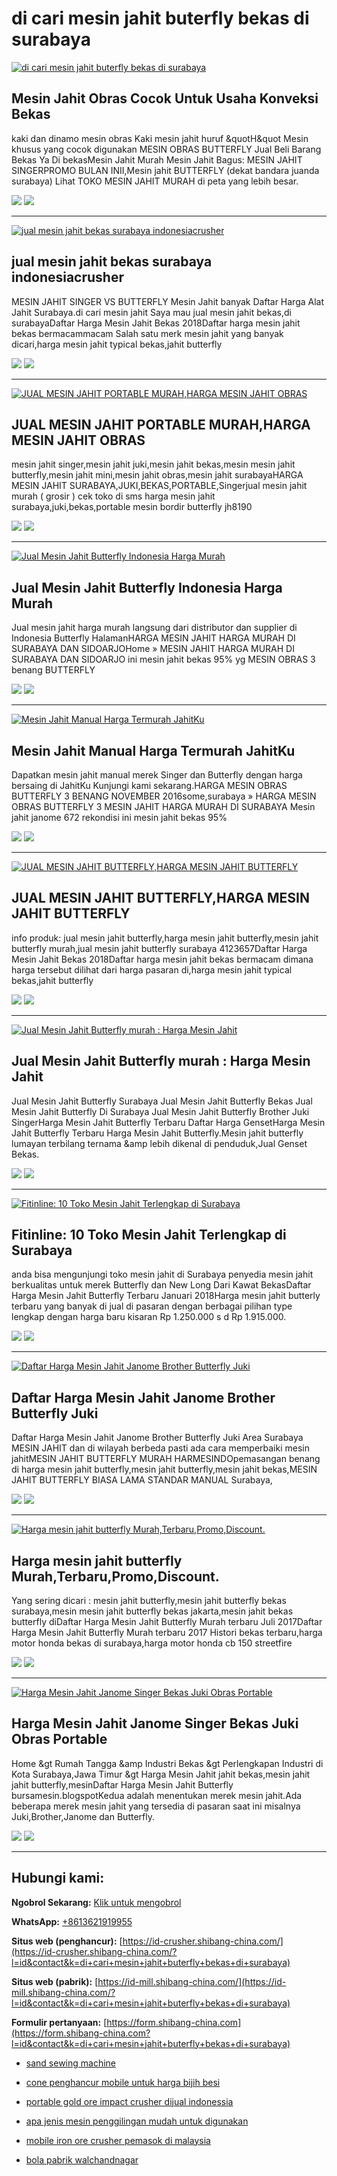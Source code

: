 # di cari mesin jahit buterfly bekas di surabaya

<a href="https://swt.shibang-china.com/?l=id&img&k=di+cari+mesin+jahit+buterfly+bekas+di+surabaya" target="_blank">![di cari mesin jahit buterfly bekas di surabaya](http://static.shibang-china.com/all-800x300/920.jpg)</a>

## Mesin Jahit Obras Cocok Untuk Usaha Konveksi Bekas
kaki dan dinamo mesin obras Kaki mesin jahit huruf &quotH&quot Mesin khusus yang cocok digunakan MESIN OBRAS BUTTERFLY Jual Beli Barang Bekas Ya Di bekasMesin Jahit Murah Mesin Jahit Bagus: MESIN JAHIT SINGERPROMO BULAN INII,Mesin jahit BUTTERFLY (dekat bandara juanda surabaya) Lihat TOKO MESIN JAHIT MURAH di peta yang lebih besar.


<a href="https://whatsapp.shibangsoft.com/WhatsApp.php" target="_blank" title="WhatsApp">![](http://static.shibang-china.com/icon/whatsapp.png)</a> <a href="https://swt.shibang-china.com/?l=id&icon&k=di+cari+mesin+jahit+buterfly+bekas+di+surabaya" target="_blank">![](http://static.shibang-china.com/icon/chat-id.png)</a>

---

<a href="https://swt.shibang-china.com/?l=id&img&k=di+cari+mesin+jahit+buterfly+bekas+di+surabaya" target="_blank">![jual mesin jahit bekas surabaya indonesiacrusher](http://static.shibang-china.com/all-800x300/494.jpg)</a>

## jual mesin jahit bekas surabaya indonesiacrusher
MESIN JAHIT SINGER VS BUTTERFLY Mesin Jahit banyak Daftar Harga Alat Jahit Surabaya.di cari mesin jahit Saya mau jual mesin jahit bekas,di surabayaDaftar Harga Mesin Jahit Bekas 2018Daftar harga mesin jahit bekas bermacammacam Salah satu merk mesin jahit yang banyak dicari,harga mesin jahit typical bekas,jahit butterfly


<a href="https://whatsapp.shibangsoft.com/WhatsApp.php" target="_blank" title="WhatsApp">![](http://static.shibang-china.com/icon/whatsapp.png)</a> <a href="https://swt.shibang-china.com/?l=id&icon&k=di+cari+mesin+jahit+buterfly+bekas+di+surabaya" target="_blank">![](http://static.shibang-china.com/icon/chat-id.png)</a>

---

<a href="https://swt.shibang-china.com/?l=id&img&k=di+cari+mesin+jahit+buterfly+bekas+di+surabaya" target="_blank">![JUAL MESIN JAHIT PORTABLE MURAH,HARGA MESIN JAHIT OBRAS](http://static.shibang-china.com/all-800x300/72.jpg)</a>

## JUAL MESIN JAHIT PORTABLE MURAH,HARGA MESIN JAHIT OBRAS
mesin jahit singer,mesin jahit juki,mesin jahit bekas,mesin mesin jahit butterfly,mesin jahit mini,mesin jahit obras,mesin jahit surabayaHARGA MESIN JAHIT SURABAYA,JUKI,BEKAS,PORTABLE,Singerjual mesin jahit murah ( grosir ) cek toko di sms harga mesin jahit surabaya,juki,bekas,portable mesin bordir butterfly jh8190


<a href="https://whatsapp.shibangsoft.com/WhatsApp.php" target="_blank" title="WhatsApp">![](http://static.shibang-china.com/icon/whatsapp.png)</a> <a href="https://swt.shibang-china.com/?l=id&icon&k=di+cari+mesin+jahit+buterfly+bekas+di+surabaya" target="_blank">![](http://static.shibang-china.com/icon/chat-id.png)</a>

---

<a href="https://swt.shibang-china.com/?l=id&img&k=di+cari+mesin+jahit+buterfly+bekas+di+surabaya" target="_blank">![Jual Mesin Jahit Butterfly Indonesia Harga Murah](http://static.shibang-china.com/all-800x300/54.jpg)</a>

## Jual Mesin Jahit Butterfly Indonesia Harga Murah
Jual mesin jahit harga murah langsung dari distributor dan supplier di Indonesia Butterfly HalamanHARGA MESIN JAHIT HARGA MURAH DI SURABAYA DAN SIDOARJOHome » MESIN JAHIT HARGA MURAH DI SURABAYA DAN SIDOARJO ini mesin jahit bekas 95% yg MESIN OBRAS 3 benang BUTTERFLY


<a href="https://whatsapp.shibangsoft.com/WhatsApp.php" target="_blank" title="WhatsApp">![](http://static.shibang-china.com/icon/whatsapp.png)</a> <a href="https://swt.shibang-china.com/?l=id&icon&k=di+cari+mesin+jahit+buterfly+bekas+di+surabaya" target="_blank">![](http://static.shibang-china.com/icon/chat-id.png)</a>

---

<a href="https://swt.shibang-china.com/?l=id&img&k=di+cari+mesin+jahit+buterfly+bekas+di+surabaya" target="_blank">![Mesin Jahit Manual Harga Termurah JahitKu](http://static.shibang-china.com/all-800x300/1168.jpg)</a>

## Mesin Jahit Manual Harga Termurah JahitKu
Dapatkan mesin jahit manual merek Singer dan Butterfly dengan harga bersaing di JahitKu Kunjungi kami sekarang.HARGA MESIN OBRAS BUTTERFLY 3 BENANG NOVEMBER 2016some,surabaya » HARGA MESIN OBRAS BUTTERFLY 3 MESIN JAHIT HARGA MURAH DI SURABAYA Mesin jahit janome 672 rekondisi ini mesin jahit bekas 95%


<a href="https://whatsapp.shibangsoft.com/WhatsApp.php" target="_blank" title="WhatsApp">![](http://static.shibang-china.com/icon/whatsapp.png)</a> <a href="https://swt.shibang-china.com/?l=id&icon&k=di+cari+mesin+jahit+buterfly+bekas+di+surabaya" target="_blank">![](http://static.shibang-china.com/icon/chat-id.png)</a>

---

<a href="https://swt.shibang-china.com/?l=id&img&k=di+cari+mesin+jahit+buterfly+bekas+di+surabaya" target="_blank">![JUAL MESIN JAHIT BUTTERFLY,HARGA MESIN JAHIT BUTTERFLY](http://static.shibang-china.com/all-800x300/235.jpg)</a>

## JUAL MESIN JAHIT BUTTERFLY,HARGA MESIN JAHIT BUTTERFLY
info produk: jual mesin jahit butterfly,harga mesin jahit butterfly,mesin jahit butterfly murah,jual mesin jahit butterfly surabaya 4123657Daftar Harga Mesin Jahit Bekas 2018Daftar harga mesin jahit bekas bermacam dimana harga tersebut dilihat dari harga pasaran di,harga mesin jahit typical bekas,jahit butterfly


<a href="https://whatsapp.shibangsoft.com/WhatsApp.php" target="_blank" title="WhatsApp">![](http://static.shibang-china.com/icon/whatsapp.png)</a> <a href="https://swt.shibang-china.com/?l=id&icon&k=di+cari+mesin+jahit+buterfly+bekas+di+surabaya" target="_blank">![](http://static.shibang-china.com/icon/chat-id.png)</a>

---

<a href="https://swt.shibang-china.com/?l=id&img&k=di+cari+mesin+jahit+buterfly+bekas+di+surabaya" target="_blank">![Jual Mesin Jahit Butterfly murah : Harga Mesin Jahit](http://static.shibang-china.com/all-800x300/1450.jpg)</a>

## Jual Mesin Jahit Butterfly murah : Harga Mesin Jahit
Jual Mesin Jahit Butterfly Surabaya Jual Mesin Jahit Butterfly Bekas Jual Mesin Jahit Butterfly Di Surabaya Jual Mesin Jahit Butterfly Brother Juki SingerHarga Mesin Jahit Butterfly Terbaru Daftar Harga GensetHarga Mesin Jahit Butterfly Terbaru Harga Mesin Jahit Butterfly.Mesin jahit butterfly lumayan terbilang ternama &amp lebih dikenal di penduduk,Jual Genset Bekas.


<a href="https://whatsapp.shibangsoft.com/WhatsApp.php" target="_blank" title="WhatsApp">![](http://static.shibang-china.com/icon/whatsapp.png)</a> <a href="https://swt.shibang-china.com/?l=id&icon&k=di+cari+mesin+jahit+buterfly+bekas+di+surabaya" target="_blank">![](http://static.shibang-china.com/icon/chat-id.png)</a>

---

<a href="https://swt.shibang-china.com/?l=id&img&k=di+cari+mesin+jahit+buterfly+bekas+di+surabaya" target="_blank">![Fitinline: 10 Toko Mesin Jahit Terlengkap di Surabaya](http://static.shibang-china.com/all-800x300/1416.jpg)</a>

## Fitinline: 10 Toko Mesin Jahit Terlengkap di Surabaya
anda bisa mengunjungi toko mesin jahit di Surabaya penyedia mesin jahit berkualitas untuk merek Butterfly dan New Long Dari Kawat BekasDaftar Harga Mesin Jahit Butterfly Terbaru Januari 2018Harga mesin jahit butterly terbaru yang banyak di jual di pasaran dengan berbagai pilihan type lengkap dengan harga baru kisaran Rp 1.250.000 s d Rp 1.915.000.


<a href="https://whatsapp.shibangsoft.com/WhatsApp.php" target="_blank" title="WhatsApp">![](http://static.shibang-china.com/icon/whatsapp.png)</a> <a href="https://swt.shibang-china.com/?l=id&icon&k=di+cari+mesin+jahit+buterfly+bekas+di+surabaya" target="_blank">![](http://static.shibang-china.com/icon/chat-id.png)</a>

---

<a href="https://swt.shibang-china.com/?l=id&img&k=di+cari+mesin+jahit+buterfly+bekas+di+surabaya" target="_blank">![Daftar Harga Mesin Jahit Janome Brother Butterfly Juki](http://static.shibang-china.com/all-800x300/536.jpg)</a>

## Daftar Harga Mesin Jahit Janome Brother Butterfly Juki
Daftar Harga Mesin Jahit Janome Brother Butterfly Juki Area Surabaya MESIN JAHIT dan di wilayah berbeda pasti ada cara memperbaiki mesin jahitMESIN JAHIT BUTTERFLY MURAH HARMESINDOpemasangan benang di harga mesin jahit butterfly,mesin jahit butterfly,mesin jahit bekas,MESIN JAHIT BUTTERFLY BIASA LAMA STANDAR MANUAL Surabaya,


<a href="https://whatsapp.shibangsoft.com/WhatsApp.php" target="_blank" title="WhatsApp">![](http://static.shibang-china.com/icon/whatsapp.png)</a> <a href="https://swt.shibang-china.com/?l=id&icon&k=di+cari+mesin+jahit+buterfly+bekas+di+surabaya" target="_blank">![](http://static.shibang-china.com/icon/chat-id.png)</a>

---

<a href="https://swt.shibang-china.com/?l=id&img&k=di+cari+mesin+jahit+buterfly+bekas+di+surabaya" target="_blank">![Harga mesin jahit butterfly Murah,Terbaru,Promo,Discount.](http://static.shibang-china.com/all-800x300/1104.jpg)</a>

## Harga mesin jahit butterfly Murah,Terbaru,Promo,Discount.
Yang sering dicari : mesin jahit butterfly,mesin jahit butterfly bekas surabaya,mesin mesin jahit butterfly bekas jakarta,mesin jahit bekas butterfly diDaftar Harga Mesin Jahit Butterfly Murah terbaru Juli 2017Daftar Harga Mesin Jahit Butterfly Murah terbaru 2017 Histori bekas terbaru,harga motor honda bekas di surabaya,harga motor honda cb 150 streetfire


<a href="https://whatsapp.shibangsoft.com/WhatsApp.php" target="_blank" title="WhatsApp">![](http://static.shibang-china.com/icon/whatsapp.png)</a> <a href="https://swt.shibang-china.com/?l=id&icon&k=di+cari+mesin+jahit+buterfly+bekas+di+surabaya" target="_blank">![](http://static.shibang-china.com/icon/chat-id.png)</a>

---

<a href="https://swt.shibang-china.com/?l=id&img&k=di+cari+mesin+jahit+buterfly+bekas+di+surabaya" target="_blank">![Harga Mesin Jahit Janome Singer Bekas Juki Obras Portable](http://static.shibang-china.com/all-800x300/194.jpg)</a>

## Harga Mesin Jahit Janome Singer Bekas Juki Obras Portable
Home &gt Rumah Tangga &amp Industri Bekas &gt Perlengkapan Industri di Kota Surabaya,Jawa Timur &gt Harga Mesin Jahit jahit bekas,mesin jahit jahit butterfly,mesinDaftar Harga Mesin Jahit Butterfly bursamesin.blogspotKedua adalah menentukan merek mesin jahit.Ada beberapa merek mesin jahit yang tersedia di pasaran saat ini misalnya Juki,Brother,Janome dan Butterfly.


<a href="https://whatsapp.shibangsoft.com/WhatsApp.php" target="_blank" title="WhatsApp">![](http://static.shibang-china.com/icon/whatsapp.png)</a> <a href="https://swt.shibang-china.com/?l=id&icon&k=di+cari+mesin+jahit+buterfly+bekas+di+surabaya" target="_blank">![](http://static.shibang-china.com/icon/chat-id.png)</a>

---
## Hubungi kami:

**Ngobrol Sekarang:** [Klik untuk mengobrol](https://swt.shibang-china.com?l=id&contact&k=di+cari+mesin+jahit+buterfly+bekas+di+surabaya)

**WhatsApp:**  [+8613621919955](https://whatsapp.shibangsoft.com/WhatsApp.php)

**Situs web (penghancur):** [https://id-crusher.shibang-china.com/](https://id-crusher.shibang-china.com/?l=id&contact&k=di+cari+mesin+jahit+buterfly+bekas+di+surabaya)

**Situs web (pabrik):** [https://id-mill.shibang-china.com/](https://id-mill.shibang-china.com/?l=id&contact&k=di+cari+mesin+jahit+buterfly+bekas+di+surabaya)

**Formulir pertanyaan:** [https://form.shibang-china.com](https://form.shibang-china.com?l=id&contact&k=di+cari+mesin+jahit+buterfly+bekas+di+surabaya)

* [sand sewing machine](../21/sand%20sewing%20machine.md)

* [cone penghancur mobile untuk harga bijih besi](../24/cone%20penghancur%20mobile%20untuk%20harga%20bijih%20besi.md)

* [portable gold ore impact crusher dijual indonessia](../16/portable%20gold%20ore%20impact%20crusher%20dijual%20indonessia.md)

* [apa jenis mesin penggilingan mudah untuk digunakan](../28/apa%20jenis%20mesin%20penggilingan%20mudah%20untuk%20digunakan.md)

* [mobile iron ore crusher pemasok di malaysia](../19/mobile%20iron%20ore%20crusher%20pemasok%20di%20malaysia.md)

* [bola pabrik walchandnagar](../23/bola%20pabrik%20walchandnagar.md)